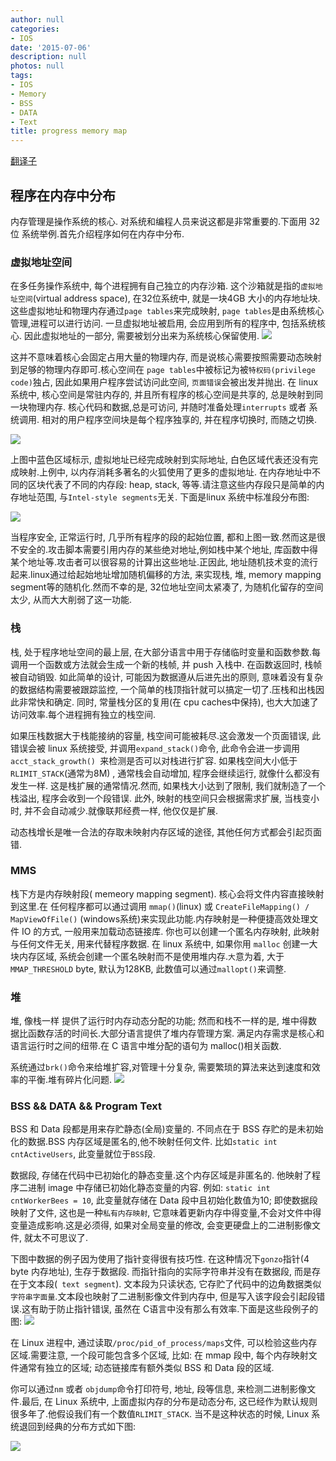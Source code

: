 ```yaml
---
author: null
categories:
- IOS
date: '2015-07-06'
description: null
photos: null
tags:
- IOS
- Memory
- BSS
- DATA
- Text
title: progress memory map
---
```


[翻译子](http://duartes.org/gustavo/blog/post/anatomy-of-a-program-in-memory/)

## 程序在内存中分布

内存管理是操作系统的核心. 对系统和编程人员来说这都是非常重要的.下面用 32位 系统举例.首先介绍程序如何在内存中分布.

### 虚拟地址空间
在多任务操作系统中, 每个进程拥有自己独立的内存沙箱. 这个沙箱就是指的`虚拟地址空间`(virtual address space), 在32位系统中, 就是一块4GB 大小的内存地址块. 这些虚拟地址和物理内存通过` page tables `来完成映射, `page tables`是由系统核心管理,进程可以进行访问. 一旦虚拟地址被启用, 会应用到所有的程序中, 包括系统核心. 因此虚拟地址的一部分, 需要被划分出来为系统核心保留使用.
![](http://static.duartes.org/img/blogPosts/kernelUserMemorySplit.png)

这并不意味着核心会固定占用大量的物理内存, 而是说核心需要按照需要动态映射到足够的物理内存即可.核心空间在 `page tables`中被标记为被`特权码(privilege code)`独占, 因此如果用户程序尝试访问此空间, `页面错误`会被出发并抛出. 在 linux 系统中, 核心空间是常驻内存的, 并且所有程序的核心空间是共享的, 总是映射到同一块物理内存. 核心代码和数据,总是可访问, 并随时准备处理`interrupts` 或者 系统调用. 相对的用户程序空间块是每个程序独享的, 并在程序切换时, 而随之切换.

![](http://static.duartes.org/img/blogPosts/virtualMemoryInProcessSwitch.png)

上图中蓝色区域标示, 虚拟地址已经完成映射到实际地址, 白色区域代表还没有完成映射.上例中, 以内存消耗多著名的火狐使用了更多的虚拟地址. 在内存地址中不同的区块代表了不同的内存段: heap, stack, 等等.请注意这些内存段只是简单的内存地址范围, 与`Intel-style segments`无关. 下面是linux 系统中标准段分布图:

![](http://static.duartes.org/img/blogPosts/linuxFlexibleAddressSpaceLayout.png)
<!--more-->
当程序安全, 正常运行时, 几乎所有程序的段的起始位置, 都和上图一致.然而这是很不安全的.攻击脚本需要引用内存的某些绝对地址,例如栈中某个地址, 库函数中得某个地址等.攻击者可以很容易的计算出这些地址.正因此, 地址随机技术变的流行起来.linux通过给起始地址增加随机偏移的方法, 来实现栈, 堆, memory mapping segment等的随机化.然而不幸的是, 32位地址空间太紧凑了, 为随机化留存的空间太少, 从而大大削弱了这一功能.

### 栈

栈, 处于程序地址空间的最上层, 在大部分语言中用于存储临时变量和函数参数.每调用一个函数或方法就会生成一个新的栈帧, 并 push 入栈中. 在函数返回时, 栈帧被自动销毁. 如此简单的设计, 可能因为数据遵从后进先出的原则, 意味着没有复杂的数据结构需要被跟踪监控, 一个简单的栈顶指针就可以搞定一切了.压栈和出栈因此非常快和确定. 同时, 常量栈分区的复用(在 cpu caches中保持), 也大大加速了访问效率.每个进程拥有独立的栈空间.

如果压栈数据大于栈能接纳的容量, 栈空间可能被耗尽.这会激发一个页面错误, 此错误会被 linux 系统接受, 并调用`expand_stack()`命令, 此命令会进一步调用`acct_stack_growth() `来检测是否可以对栈进行扩容. 如果栈空间大小低于`RLIMIT_STACK`(通常为8M) , 通常栈会自动增加, 程序会继续运行, 就像什么都没有发生一样. 这是栈扩展的通常情况.然而, 如果栈大小达到了限制, 我们就制造了一个栈溢出, 程序会收到一个段错误. 此外, 映射的栈空间只会根据需求扩展, 当栈变小时, 并不会自动减少.就像联邦经费一样, 他仅仅是扩展.

动态栈增长是唯一合法的存取未映射内存区域的途径, 其他任何方式都会引起页面错.

### MMS
栈下方是内存映射段( memeory mapping segment). 核心会将文件内容直接映射到这里.在 任何程序都可以通过调用 `mmap()`(linux) 或  `CreateFileMapping() / MapViewOfFile()` (windows系统)来实现此功能.内存映射是一种便捷高效处理文件 IO 的方式, 一般用来加载动态链接库. 你也可以创建一个匿名内存映射, 此映射与任何文件无关, 用来代替程序数据. 在 linux 系统中, 如果你用 `malloc` 创建一大块内存区域, 系统会创建一个匿名映射而不是使用堆内存.`大`意为着, 大于`MMAP_THRESHOLD` byte, 默认为128KB, 此数值可以通过`mallopt()`来调整.

### 堆
堆, 像栈一样 提供了运行时内存动态分配的功能; 然而和栈不一样的是, 堆中得数据比函数存活的时间长.大部分语言提供了堆内存管理方案. 满足内存需求是核心和语言运行时之间的纽带.在 C 语言中堆分配的语句为 malloc()相关函数.

系统通过`brk()`命令来给堆扩容,对管理十分复杂, 需要繁琐的算法来达到速度和效率的平衡.堆有碎片化问题.
![](http://static.duartes.org/img/blogPosts/fragmentedHeap.png)

### BSS && DATA && Program Text
BSS 和 Data 段都是用来存贮静态(全局)变量的. 不同点在于 BSS 存贮的是未初始化的数据.BSS 内存区域是匿名的,他不映射任何文件. 比如`static int cntActiveUsers`, 此变量就位于`BSS`段.

数据段, 存储在代码中已初始化的静态变量.这个内存区域是非匿名的. 他映射了程序二进制 image 中存储已初始化静态变量的内容. 例如: `static int cntWorkerBees = 10`, 此变量就存储在 Data 段中且初始化数值为10; 即使数据段映射了文件, 这也是一种`私有内存映射`, 它意味着更新内存中得变量,不会对文件中得变量造成影响.这是必须得, 如果对全局变量的修改, 会变更硬盘上的二进制影像文件, 就太不可思议了.

下图中数据的例子因为使用了指针变得很有技巧性. 在这种情况下`gonzo`指针(4 byte 内存地址), 生存于数据段. 而指针指向的实际字符串并没有在数据段, 而是存在于文本段(` text segment`). 文本段为只读状态, 它存贮了代码中的边角数据类似 `字符串字面量`.文本段也映射了二进制影像文件到内存中, 但是写入该字段会引起段错误.这有助于防止指针错误, 虽然在 C语言中没有那么有效率.下面是这些段例子的图:
![](http://static.duartes.org/img/blogPosts/mappingBinaryImage.png)

在 Linux 进程中, 通过读取`/proc/pid_of_process/maps`文件, 可以检验这些内存区域.需要注意, 一个段可能包含多个区域, 比如: 在 mmap 段中, 每个内存映射文件通常有独立的区域; 动态链接库有额外类似 BSS 和 Data 段的区域.

你可以通过`nm` 或者 `objdump`命令打印符号, 地址, 段等信息, 来检测二进制影像文件.最后, 在 Linux 系统中, 上面虚拟内存的分布是动态分布, 这已经作为默认规则很多年了.他假设我们有一个数值`RLIMIT_STACK`. 当不是这种状态的时候, Linux 系统退回到经典的分布方式如下图:

![](http://static.duartes.org/img/blogPosts/linuxClassicAddressSpaceLayout.png)







